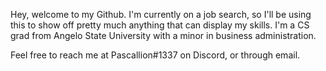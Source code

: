 Hey, welcome to my Github. I'm currently on a job search, so I'll be using this to show off pretty much anything that can display my skills.
I'm a CS grad from Angelo State University with a minor in business administration.

Feel free to reach me at Pascallion#1337 on Discord, or through email.

<!---
MyuuzuShuuzu/MyuuzuShuuzu is a ✨ special ✨ repository because its `README.md` (this file) appears on your GitHub profile.
You can click the Preview link to take a look at your changes.
--->
